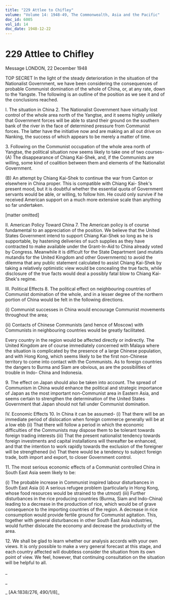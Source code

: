 ```yaml
---
title: "229 Attlee to Chifley"
volume: "Volume 14: 1948-49, The Commonwealth, Asia and the Pacific"
doc_id: 6005
vol_id: 14
doc_date: 1948-12-22
---
```


# 229 Attlee to Chifley

Message LONDON, 22 December 1948

TOP SECRET In the light of the steady deterioration in the situation of the Nationalist Government, we have been considering the consequences of probable Communist domination of the whole of China, or, at any rate, down to the Yangste. The following is an outline of the position as we see it and of the conclusions reached.

I. The situation in China 2. The Nationalist Government have virtually lost control of the whole area north of the Yangtse, and it seems highly unlikely that Government forces will be able to stand their ground on the southern bank of the river in the face of determined pressure from Communist forces. The latter have the initiative now and are making an all out drive on Nanking, the success of which appears to be merely a matter of time.

3\. Following on the Communist occupation of the whole area north of Yangtse, the political situation now seems likely to take one of two courses- (A) The disappearance of Chiang Kai-Shek, and, if the Communists are willing, some kind of coalition between them and elements of the Nationalist Government.

(B) An attempt by Chiang Kai-Shek to continue the war from Canton or elsewhere in China proper. This is compatible with Chiang Kai- Shek's present mood, but it is doubtful whether the essential quota of Government servants would be able, or willing, to follow him. He could only survive if he received American support on a much more extensive scale than anything so far undertaken.

[matter omitted]

II. American Policy Toward China 7. The American policy is of course fundamental to an appreciation of the position. We believe that the United States Government intend to support Chiang Kai-Shek so long as he is supportable, by hastening deliveries of such supplies as they have contracted to make available under the Grant-In-Aid to China already voted by Congress. Meanwhile it is difficult for the State Department (and mutatis mutandis for the United Kingdom and other Governments) to avoid the dilemma that any public statement calculated to assist Chiang Kai-Shek by taking a relatively optimistic view would be concealing the true facts, while disclosure of the true facts would deal a possibly fatal blow to Chiang Kai-Shek's regime.

III. Political Effects 8. The political effect on neighbouring countries of Communist domination of the whole, and in a lesser degree of the northern portion of China would be felt in the following directions.

(i) Communist successes in China would encourage Communist movements throughout the area;

(ii) Contacts of Chinese Communists (and hence of Moscow) with Communists in neighbouring countries would be greatly facilitated.

Every country in the region would be affected directly or indirectly. The United Kingdom are of course immediately concerned with Malaya where the situation is complicated by the presence of a large Chinese population, and with Hong Kong, which seems likely to be the first non-Chinese territory to come into contact with the Communists. As to foreign countries the dangers to Burma and Siam are obvious, as are the possibilities of trouble in Indo- China and Indonesia.

9\. The effect on Japan should also be taken into account. The spread of Communism in China would enhance the political and strategic importance of Japan as the most important non-Communist area in Eastern Asia, and seems certain to strengthen the determination of the United States Government that Japan should not fall under Communist domination.

IV. Economic Effects 10. In China it can be assumed- (i) That there will be an immediate period of dislocation when foreign commerce generally will be at a low ebb (ii) That there will follow a period in which the economic difficulties of the Communists may dispose them to be tolerant towards foreign trading interests (iii) That the present nationalist tendency towards foreign investments and capital installations will thereafter be enhanced, and that the intention to work rapidly towards the exclusion of the foreigner will be strengthened (iv) That there would be a tendency to subject foreign trade, both import and export, to closer Government control.

11\. The most serious economic effects of a Communist controlled China in South East Asia seem likely to be:

(i) The probable increase in Communist inspired labour disturbances in South East Asia (ii) A serious refugee problem (particularly in Hong Kong, whose food resources would be strained to the utmost) (iii) Further disturbances in the rice producing countries (Burma, Siam and Indo-China) leading to a decrease in the production of rice, which would be of grave consequence to the importing countries of the region. A decrease in rice consumption would provide fertile ground for Communist agitation. This, together with general disturbances in other South East Asia industries, would further dislocate the economy and decrease the productivity of the area.

12\. We shall be glad to learn whether our analysis accords with your own views. It is only possible to make a very general forecast at this stage, and each country affected will doubtless consider the situation from its own point of view. We feel, however, that continuing consultation on the situation will be helpful to all.

_

_

_ [AA:1838/276, 490/1/8]_
